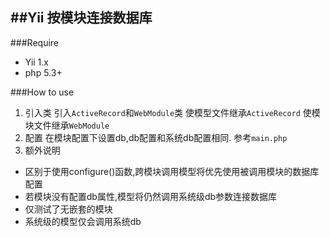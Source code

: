 ##Yii 按模块连接数据库
---
###Require
* Yii 1.x
* php 5.3+

###How to use

 1. 引入类
引入`ActiveRecord`和`WebModule`类
使模型文件继承`ActiveRecord`
使模块文件继承`WebModule`
 2. 配置
 在模块配置下设置db,db配置和系统db配置相同. 参考`main.php`
 3. 额外说明
* 区别于使用configure()函数,跨模块调用模型将优先使用被调用模块的数据库配置
* 若模块没有配置db属性,模型将仍然调用系统级db参数连接数据库
* 仅测试了无嵌套的模块
* 系统级的模型仅会调用系统db

